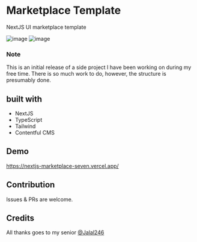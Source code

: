 # Marketplace Template
NextJS UI marketplace template

![image](https://user-images.githubusercontent.com/37663043/158899156-9e10a6de-d589-4cae-adbd-0756ba93be11.png)
![image](https://user-images.githubusercontent.com/37663043/158899229-bc81d7c6-7f28-4199-b4ae-253aaae2928d.png)


### Note
This is an initial release of a side project I have been working on during my free time.
There is so much work to do, however, the structure is presumably done.

## built with
- NextJS
- TypeScript
- Tailwind
- Contentful CMS


## Demo
https://nextjs-marketplace-seven.vercel.app/

## Contribution
Issues & PRs are welcome.

## Credits

All thanks goes to my senior [@Jalal246](https://github.com/jalal246)
